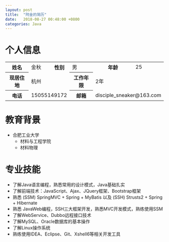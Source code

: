```yaml
---
layout: post
title:  "阿金的简历"
date:   2018-08-27 00:48:00 +0800
categories: Java
---
```


# 个人信息
<table>
	<tr>
		<th>姓名</th>
		<td>金秋</td>
		<th>性别</th>
		<td>男</td>
		<th>年龄</th>
		<td>25</td>
	</tr>
	<tr>
		<th>现居住地</th>
		<td colspan="2">杭州</td>
		<th>工作年限</th>
		<td colspan="2">2年</td>
	</tr>
	<tr>
		<th>电话</th>
		<td colspan="2">15055149172</td>
		<th>邮箱</th>
		<td colspan="2">disciple_sneaker@163.com</td>
	</tr>
</table>

# 教育背景
- 合肥工业大学
	- 材料与工程学院
	- 材料物理

# 专业技能
- 了解Java语言编程，熟悉常用的设计模式，Java基础扎实
- 了解前端技术：JavaScript、Ajax、JQuery框架、Bootstrap框架
- 熟悉 (SSM) SpringMVC + Spring + MyBatis 以及 (SSH) Strusts2  + Spring + Hibernate
- 熟悉 JavaWeb编程，SSH三大框架开发，熟悉MVC开发模式，熟练使用SSM
- 了解WebService、Dubbo远程接口技术
- 了解MySQL、Oracle数据库的基本操作
- 了解Linux操作系统
- 熟练使用IDEA、Eclipse、Git、Xshell6等相关开发工具